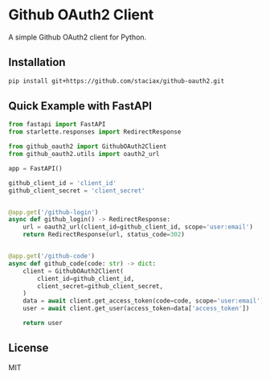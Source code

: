 # Github OAuth2 Client 
A simple Github OAuth2 client for Python.

## Installation
```bash
pip install git+https://github.com/staciax/github-oauth2.git
```

## Quick Example with FastAPI
```python
from fastapi import FastAPI
from starlette.responses import RedirectResponse

from github_oauth2 import GithubOAuth2Client
from github_oauth2.utils import oauth2_url

app = FastAPI()

github_client_id = 'client_id'
github_client_secret = 'client_secret'


@app.get('/github-login')
async def github_login() -> RedirectResponse:
    url = oauth2_url(client_id=github_client_id, scope='user:email')
    return RedirectResponse(url, status_code=302)


@app.get('/github-code')
async def github_code(code: str) -> dict:
    client = GithubOAuth2Client(
        client_id=github_client_id,
        client_secret=github_client_secret,
    )
    data = await client.get_access_token(code=code, scope='user:email')
    user = await client.get_user(access_token=data['access_token'])

    return user

```

## License
MIT